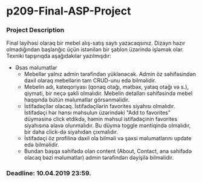 # p209-Final-ASP-Project

### Project Description

Final layihəsi olaraq bir mebel alış-satış saytı yazacaqsınız. Dizayn hazır olmadığından başlanğıc üçün istənilən bir şablon üzərində işləmək olar. Texniki tapşırıqda aşağıdakılar yazılmışdır:

- Əsas məlumatlar
  - Mebellər yalnız admin tərəfindən yüklənəcək. Admin öz səhifəsindən daxil olaraq mebellərin tam CRUD-unu edə bilməlidir. 
  - Mebelin adı, kateqoriyası (qonaq otağı, mətbəx, yataq otağı və s.), qiyməti, bir neçə şəkli olmalıdır. Mebelin detalları səhifəsində mebel haqqında bütün məlumatlar görsənməlidir.
  - İstifadəçilər olacaq. İstifadəçilərin favorites siyahısı olmalıdır. İstifadəçi hər hansı məhsulun üzərindəki "Add to favorites" düyməsinə click etdikdə, həmin məhsul istifadəçinin favorites siyahısına əlavə olunmalıdır. Bu düymə toggle məntiqində olmalıdır, bir daha click-də siyahıdan çıxmalıdır.
  - İstifadəçi öz profilinə daxil ola bilməli və şəxsi məlumatlarını update edə bilməlidir.
  - Bundan başqa səhifədə olan content (About, Contact, ana səhifədə olacaq bəzi məlumatlar) admin tərəfindən dəyişilə bilməlidir.

### Deadline: 10.04.2019 23:59.
